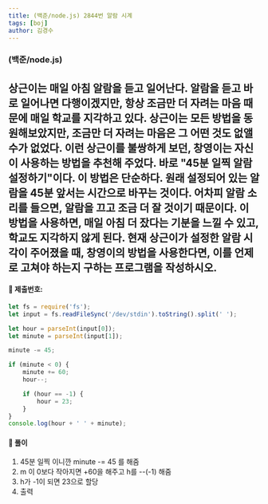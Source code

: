 ```yaml
---
title: (백준/node.js) 2844번 알람 시계
tags: [boj]
author: 김경수
---
```


### (백준/node.js) 
## 상근이는 매일 아침 알람을 듣고 일어난다. 알람을 듣고 바로 일어나면 다행이겠지만, 항상 조금만 더 자려는 마음 때문에 매일 학교를 지각하고 있다. 상근이는 모든 방법을 동원해보았지만, 조금만 더 자려는 마음은 그 어떤 것도 없앨 수가 없었다. 이런 상근이를 불쌍하게 보던, 창영이는 자신이 사용하는 방법을 추천해 주었다. 바로 "45분 일찍 알람 설정하기"이다. 이 방법은 단순하다. 원래 설정되어 있는 알람을 45분 앞서는 시간으로 바꾸는 것이다. 어차피 알람 소리를 들으면, 알람을 끄고 조금 더 잘 것이기 때문이다. 이 방법을 사용하면, 매일 아침 더 잤다는 기분을 느낄 수 있고, 학교도 지각하지 않게 된다. 현재 상근이가 설정한 알람 시각이 주어졌을 때, 창영이의 방법을 사용한다면, 이를 언제로 고쳐야 하는지 구하는 프로그램을 작성하시오.
#### 📌 제출번호: 
``` js
let fs = require('fs');
let input = fs.readFileSync('/dev/stdin').toString().split(' ');

let hour = parseInt(input[0]);
let minute = parseInt(input[1]);

minute -= 45;

if (minute < 0) {
    minute += 60;
    hour--;

    if (hour == -1) {
        hour = 23;
    }
}
console.log(hour + ' ' + minute);
```

#### 📌 풀이
1. 45분 일찍 이니깐 minute -= 45 를 해줌
2. m 이 0보다 작아지면 +60을 해주고 h를 --(-1) 해줌
3. h가 -1이 되면 23으로 할당
4. 출력